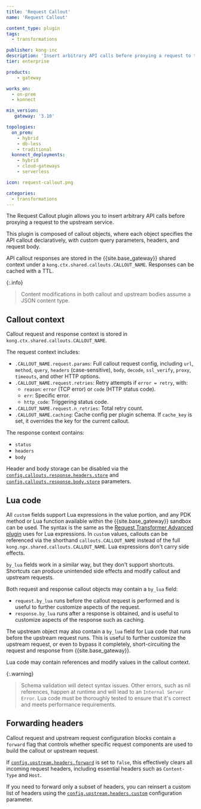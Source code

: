 ```yaml
---
title: 'Request Callout'
name: 'Request Callout'

content_type: plugin
tags:
  - transformations

publisher: kong-inc
description: 'Insert arbitrary API calls before proxying a request to the upstream service.'
tier: enterprise

products:
    - gateway

works_on:
  - on-prem
  - konnect

min_version:
   gateway: '3.10'

topologies:
  on_prem:
    - hybrid
    - db-less
    - traditional
  konnect_deployments:
    - hybrid
    - cloud-gateways
    - serverless

icon: request-callout.png

categories:
  - transformations
---
```


The Request Callout plugin allows you to insert arbitrary API calls before
proxying a request to the upstream service. 

This plugin is composed of callout objects, where each object specifies the 
API callout declaratively, with custom query parameters, headers, and request body.

API callout responses are stored in the {{site.base_gateway}} shared context 
under a `kong.ctx.shared.callouts.CALLOUT_NAME`. Responses can be cached with a TTL.

{:.info}
> Content modifications in both callout and upstream bodies assume a JSON content 
type.

## Callout context

Callout request and response context is stored in `kong.ctx.shared.callouts.CALLOUT_NAME`. 

The request context includes:

* `.CALLOUT_NAME.request.params`: Full callout request config, including `url`, `method`, `query`, `headers` (case-sensitive), `body`, `decode`, `ssl_verify`, `proxy`, `timeouts`, and other HTTP options.
* `.CALLOUT_NAME.request.retries`: Retry attempts if `error = retry`, with:
  * `reason`: `error` (TCP error) or `code` (HTTP status code).
  * `err`: Specific error.
  * `http_code`: Triggering status code.
* `.CALLOUT_NAME.request.n_retries`: Total retry count.
* `.CALLOUT_NAME.caching`: Cache config per plugin schema. If `cache_key` is set, it overrides the key for the current callout.

The response context contains:
* `status`
* `headers`
* `body`

Header and body storage can be disabled via the 
[`config.callouts.response.headers.store`](./reference/#schema--config-callouts-response-headers-store)
and [`config.callouts.response.body.store`](./reference/#schema--config-callouts-response-body-store)
parameters.

## Lua code

All `custom` fields support Lua expressions in the value portion, and any PDK method 
or Lua function available within the {{site.base_gateway}} sandbox can be used. The syntax is the 
same as the [Request Transformer Advanced plugin](/plugins/request-transformer-advanced/)
uses for Lua expressions. 
In `custom` values, callouts can be referenced via the shorthand `callouts.CALLOUT_NAME`
instead of the full `kong.ngx.shared.callouts.CALLOUT_NAME`. 
Lua expressions don't carry side effects.

`by_lua` fields work in a similar way, but they don't support shortcuts.
Shortcuts can produce unintended side effects and modify callout and upstream requests.

Both request and response callout objects may contain a `by_lua` field:
* `request.by_lua` runs before the callout request is performed and is useful to 
further customize aspects of the request.
* `response.by_lua` runs after a response is obtained, and is useful to
customize aspects of the response such as caching.

The upstream object may also contain a `by_lua` field for Lua code 
that runs before the upstream request runs. This is useful to further customize 
the upstream request, or even to bypass it completely, short-circuiting the 
request and response from {{site.base_gateway}}.

Lua code may contain references and modify values in the callout context. 

{:.warning}
> Schema validation will detect syntax issues. Other errors, such as 
> nil references, happen at runtime and will lead to an `Internal Server Error`. 
> Lua code must be thoroughly tested to ensure that it's correct and meets 
> performance requirements.

## Forwarding headers

Callout request and upstream request configuration blocks contain a `forward` 
flag that controls whether specific request components are used to build the 
callout or upstream request. 

If [`config.upstream.headers.forward`](./reference/#schema--config-upstream-headers-forward) is set to `false`, 
this effectively clears all incoming request headers, including essential 
headers such as `Content-Type` and `Host`.

If you need to forward only a subset of headers, you can reinsert a custom list of headers 
using the [`config.upstream.headers.custom`](./reference/#schema--config-upstream-headers-custom) configuration parameter.